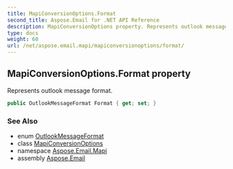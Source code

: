 ```yaml
---
title: MapiConversionOptions.Format
second_title: Aspose.Email for .NET API Reference
description: MapiConversionOptions property. Represents outlook message format
type: docs
weight: 60
url: /net/aspose.email.mapi/mapiconversionoptions/format/
---
```

## MapiConversionOptions.Format property

Represents outlook message format.

```csharp
public OutlookMessageFormat Format { get; set; }
```

### See Also

* enum [OutlookMessageFormat](../../outlookmessageformat/)
* class [MapiConversionOptions](../)
* namespace [Aspose.Email.Mapi](../../mapiconversionoptions/)
* assembly [Aspose.Email](../../../)


